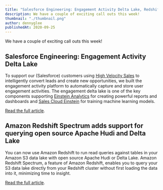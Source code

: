 ```yaml
---
title: "Salesforce Engineering: Engagement Activity Delta Lake, Redshift Sectrum supports Delta Lake"
description: We have a couple of exciting call outs this week!
thumbnail: "./thumbnail.png"
author: dennyglee
publishedAt: 2020-09-25
---
```


We have a couple of exciting call outs this week!

## Salesforce Engineering: Engagement Activity Delta Lake

To support our (Salesforce) customers using [High Velocity Sales](https://www.salesforce.com/products/sales-cloud/tools/high-velocity-sales/) to intelligently convert leads and create new opportunities, we built the engagement activity platform to automatically capture and store user engagement activities. The engagement delta lake is one of the key components supporting [Einstein Analytics](https://www.salesforce.com/products/einstein-analytics/features/) for creating powerful reports and dashboards and [Sales Cloud Einstein](https://www.salesforce.com/products/sales-cloud/features/sales-cloud-einstein/) for training machine learning models.

[Read the full article](https://engineering.salesforce.com/engagement-activity-delta-lake-2e9b074a94af).

## Amazon Redshift Spectrum adds support for querying open source Apache Hudi and Delta Lake

You can now use Amazon Redshift to run read queries against tables in your Amazon S3 data lake with open source Apache Hudi or Delta Lake. Amazon Redshift Spectrum, a feature of Amazon Redshift, enables you to query your S3 data lake directly from your Redshift cluster without first loading the data into it, minimizing time to insight.

[Read the full article](https://aws.amazon.com/about-aws/whats-new/2020/09/amazon-redshift-spectrum-adds-support-for-querying-open-source-apache-hudi-and-delta-lake/).
